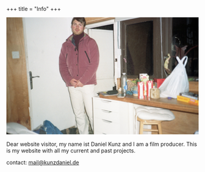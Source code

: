 +++
title = "Info"
+++


![image alt text](/about.jpg)

Dear website visitor, my name ist Daniel Kunz and I am a film producer. This is my website with all my current and past projects. 

contact: mail@kunzdaniel.de

